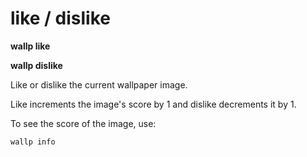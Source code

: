 # like / dislike

**wallp like**

**wallp dislike**

Like or dislike the current wallpaper image.

Like increments the image's score by 1 and dislike decrements it by 1.

To see the score of the image, use:

`wallp info`

